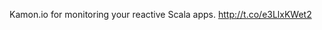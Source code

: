 Kamon.io for monitoring your reactive Scala apps. <a href="http://t.co/e3LlxKWet2">http://t.co/e3LlxKWet2</a>